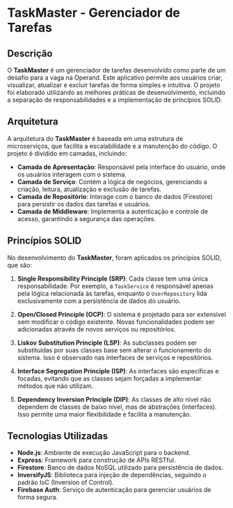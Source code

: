 # TaskMaster - Gerenciador de Tarefas

## Descrição

O **TaskMaster** é um gerenciador de tarefas desenvolvido como parte de um desafio para a vaga na Operand. Este aplicativo permite aos usuários criar, visualizar, atualizar e excluir tarefas de forma simples e intuitiva. O projeto foi elaborado utilizando as melhores práticas de desenvolvimento, incluindo a separação de responsabilidades e a implementação de princípios SOLID.

## Arquitetura

A arquitetura do **TaskMaster** é baseada em uma estrutura de microserviços, que facilita a escalabilidade e a manutenção do código. O projeto é dividido em camadas, incluindo:

- **Camada de Apresentação**: Responsável pela interface do usuário, onde os usuários interagem com o sistema.
- **Camada de Serviço**: Contém a lógica de negócios, gerenciando a criação, leitura, atualização e exclusão de tarefas.
- **Camada de Repositório**: Interage com o banco de dados (Firestore) para persistir os dados das tarefas e usuários.
- **Camada de Middleware**: Implementa a autenticação e controle de acesso, garantindo a segurança das operações.

## Princípios SOLID

No desenvolvimento do **TaskMaster**, foram aplicados os princípios SOLID, que são:

1. **Single Responsibility Principle (SRP)**: Cada classe tem uma única responsabilidade. Por exemplo, a `TaskService` é responsável apenas pela lógica relacionada às tarefas, enquanto o `UserRepository` lida exclusivamente com a persistência de dados do usuário.

2. **Open/Closed Principle (OCP)**: O sistema é projetado para ser extensível sem modificar o código existente. Novas funcionalidades podem ser adicionadas através de novos serviços ou repositórios.

3. **Liskov Substitution Principle (LSP)**: As subclasses podem ser substituídas por suas classes base sem alterar o funcionamento do sistema. Isso é observado nas interfaces de serviços e repositórios.

4. **Interface Segregation Principle (ISP)**: As interfaces são específicas e focadas, evitando que as classes sejam forçadas a implementar métodos que não utilizam.

5. **Dependency Inversion Principle (DIP)**: As classes de alto nível não dependem de classes de baixo nível, mas de abstrações (interfaces). Isso permite uma maior flexibilidade e facilita a manutenção.

## Tecnologias Utilizadas

- **Node.js**: Ambiente de execução JavaScript para o backend.
- **Express**: Framework para construção de APIs RESTful.
- **Firestore**: Banco de dados NoSQL utilizado para persistência de dados.
- **InversifyJS**: Biblioteca para injeção de dependências, seguindo o padrão IoC (Inversion of Control).
- **Firebase Auth**: Serviço de autenticação para gerenciar usuários de forma segura.
